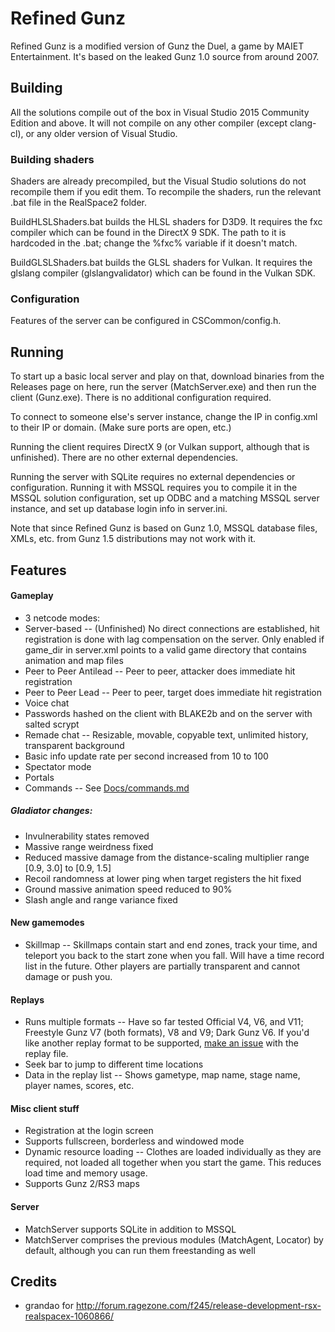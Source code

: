 # Refined Gunz
Refined Gunz is a modified version of Gunz the Duel, a game by MAIET Entertainment. It's based on the leaked Gunz 1.0 source from around 2007.

## Building
All the solutions compile out of the box in Visual Studio 2015 Community Edition and above. It will not compile on any other compiler (except clang-cl), or any older version of Visual Studio.

### Building shaders
Shaders are already precompiled, but the Visual Studio solutions do not recompile them if you edit them. To recompile the shaders, run the relevant .bat file in the RealSpace2 folder.

BuildHLSLShaders.bat builds the HLSL shaders for D3D9. It requires the fxc compiler which can be found in the DirectX 9 SDK. The path to it is hardcoded in the .bat; change the %fxc% variable if it doesn't match.

BuildGLSLShaders.bat builds the GLSL shaders for Vulkan. It requires the glslang compiler (glslangvalidator) which can be found in the Vulkan SDK.

### Configuration
Features of the server can be configured in CSCommon/config.h.

## Running
To start up a basic local server and play on that, download binaries from the Releases page on here, run the server (MatchServer.exe) and then run the client (Gunz.exe). There is no additional configuration required.

To connect to someone else's server instance, change the IP in config.xml to their IP or domain. (Make sure ports are open, etc.)

Running the client requires DirectX 9 (or Vulkan support, although that is unfinished). There are no other external dependencies.

Running the server with SQLite requires no external dependencies or configuration. Running it with MSSQL requires you to compile it in the MSSQL solution configuration, set up ODBC and a matching MSSQL server instance, and set up database login info in server.ini.

Note that since Refined Gunz is based on Gunz 1.0, MSSQL database files, XMLs, etc. from Gunz 1.5 distributions may not work with it.

## Features

#### Gameplay
- 3 netcode modes:
 - Server-based -- (Unfinished) No direct connections are established, hit registration is done with lag compensation on the server. Only enabled if game_dir in server.xml points to a valid game directory that contains animation and map files
 - Peer to Peer Antilead -- Peer to peer, attacker does immediate hit registration
 - Peer to Peer Lead -- Peer to peer, target does immediate hit registration
- Voice chat
- Passwords hashed on the client with BLAKE2b and on the server with salted scrypt
- Remade chat -- Resizable, movable, copyable text, unlimited history, transparent background
- Basic info update rate per second increased from 10 to 100
- Spectator mode
- Portals
- Commands -- See [Docs/commands.md](Docs/commands.md)

##### Gladiator changes:
- Invulnerability states removed
- Massive range weirdness fixed
- Reduced massive damage from the distance-scaling multiplier range [0.9, 3.0] to [0.9, 1.5]
- Recoil randomness at lower ping when target registers the hit fixed
- Ground massive animation speed reduced to 90%
- Slash angle and range variance fixed

#### New gamemodes
- Skillmap -- Skillmaps contain start and end zones, track your time, and teleport you back to the start zone when you fall. Will have a time record list in the future. Other players are partially transparent and cannot damage or push you.

#### Replays
- Runs multiple formats -- Have so far tested Official V4, V6, and V11; Freestyle Gunz V7 (both formats), V8 and V9; Dark Gunz V6. If you'd like another replay format to be supported, [make an issue](https://github.com/Asunaya/RefinedGunz/issues/new) with the replay file.
- Seek bar to jump to different time locations
- Data in the replay list -- Shows gametype, map name, stage name, player names, scores, etc.

#### Misc client stuff
- Registration at the login screen
- Supports fullscreen, borderless and windowed mode
- Dynamic resource loading -- Clothes are loaded individually as they are required, not loaded all together when you start the game. This reduces load time and memory usage.
- Supports Gunz 2/RS3 maps

#### Server
- MatchServer supports SQLite in addition to MSSQL
- MatchServer comprises the previous modules (MatchAgent, Locator) by default, although you can run them freestanding as well

## Credits
- grandao for http://forum.ragezone.com/f245/release-development-rsx-realspacex-1060866/